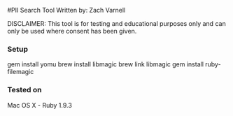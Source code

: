 #PII Search Tool
Written by: Zach Varnell

DISCLAIMER: This tool is for testing and educational purposes only and can only be used where consent has been given.

### Setup
gem install yomu
brew install libmagic
brew link libmagic
gem install ruby-filemagic

### Tested on
Mac OS X - Ruby 1.9.3
